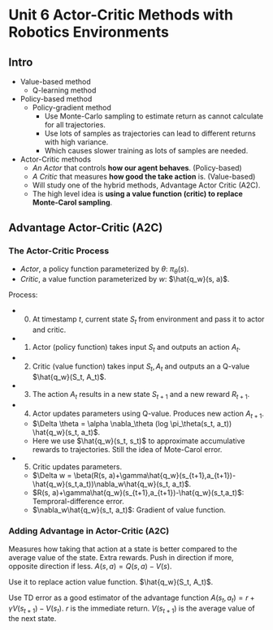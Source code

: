 # Unit 6 Actor-Critic Methods with Robotics Environments
## Intro
- Value-based method
  - Q-learning method
- Policy-based method
  - Policy-gradient method
    - Use Monte-Carlo sampling to estimate return as cannot calculate for all trajectories.
    - Use lots of samples as trajectories can lead to different returns with high variance.
    - Which causes slower training as lots of samples are needed.
- Actor-Critic methods
  - *An Actor* that controls **how our agent behaves**. (Policy-based)
  - *A Critic* that measures **how good the take action** is. (Value-based)
  - Will study one of the hybrid methods, Advantage Actor Critic (A2C).
  - The high level idea is **using a value function (critic) to replace Monte-Carol sampling**.

## Advantage Actor-Critic (A2C)
### The Actor-Critic Process
- *Actor*, a policy function parameterized by $\theta$: $\pi_\theta(s)$.
- *Critic*, a value function parameterized by $w$: $\hat{q_w}(s, a)$.

Process:
- 0. At timestamp $t$, current state $S_t$ from environment and pass it to actor and critic.
- 1. Actor (policy function) takes input $S_t$ and outputs an action $A_t$.
- 2. Critic (value function) takes input $S_t, A_t$ and outputs an a Q-value $\hat{q_w}(S_t, A_t)$.
- 3. The action $A_t$ results in a new state $S_{t+1}$ and a new reward $R_{t+1}$.
- 4. Actor updates parameters using Q-value. Produces new action $A_{t+1}$.
  - $\Delta \theta = \alpha \nabla_\theta (log \pi_\theta(s_t, a_t)) \hat{q_w}(s_t, a_t)$.
  - Here we use $\hat{q_w}(s_t, s_t)$ to approximate accumulative rewards to trajectories. Still the idea of Mote-Carol error.
- 5. Critic updates parameters.
  - $\Delta w = \beta(R(s, a)+\gamma\hat{q_w}(s_{t+1},a_{t+1})-\hat{q_w}(s_t,a_t))\nabla_w\hat{q_w}(s_t, a_t)$.
  - $R(s, a)+\gamma\hat{q_w}(s_{t+1},a_{t+1})-\hat{q_w}(s_t,a_t)$: Temproral-difference error.
  - $\nabla_w\hat{q_w}(s_t, a_t)$: Gradient of value function.

### Adding Advantage in Actor-Critic (A2C)
Measures how taking that action at a state is better compared to the average value of the state. Extra rewards. Push in direction if more, opposite direction if less. $A(s,a) = Q(s,a) - V(s)$.

Use it to replace action value function. $\hat{q_w}(S_t, A_t)$.

Use TD error as a good estimator of the advantage function $A(s_t, a_t) = r + \gamma V(s_{t+1}) - V(s_t)$. $r$ is the immediate return. $V(s_{t+1})$ is the average value of the next state.
